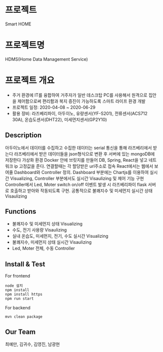 # 프로젝트 
Smart HOME

# 프로젝트명
HDMS(Home Data Management Service)

# 프로젝트 개요
- 주거 환경에 IT를 융합하여 거주자가 일반 데스크탑 PC를 사용해서 원격으로 집안을 제어함으로써 
  편리함과 복지 증진이 가능하도록 스마트 라이프 환경 개발
- 프로젝트 일정: 2020-04-08 ~ 2020-06-29
- 활용 장비: 라즈베리파이, 아두이노, 유량센서(YF-S201), 전류센서(ACS712 30A), 온습도센서(DHT22), 미세먼지센서(GP2Y10)

## Description
아두이노에서 데이터를 수집하고 수집한 데이터는 serial 통신을 통해 라즈베리에서 받는다
라즈베리에서 받은 데이터들을 json형식으로 변환 후 서버에 있는 mongoDB에 저장한다
가상화 환경 Docker 안에 브릿지를 만들어 DB, Spring, React을 넣고 네트워크 ip 고정값을 준다. 연결할때는 각 할당받은 url주소로 접속
React에서는 웹에서 보여줄 Dashboard와 Controller 정의. Dashboard 부분에는 Chartjs를 이용하여 실시간 Visualizing, 
Controller 부분에서도 실시간 Visaulizing 및 제어 기능 구현
Controller에서 Led, Moter switch on/off 이벤트 발생 시 라즈베리파이 flask 서버로 호출하고 받아와 작동되도록 구현.
공통적으로 불쾌지수 및 미세먼지 실시간 상태 Visaulizing

## Functions
- 불쾌지수 및 미세먼지 상태 Visualizing
- 수도, 전기 사용량 Visaulizing
- 실내 온습도, 미세먼지, 전기, 수도 실시간 Visualizing
- 불쾌지수, 미세먼지 상태 실시간 Visaulizing
- Led, Moter 전체, 수동 Controller

## Install & Test
For frontend
```
node 설치
npm install
npm install https
npm run start
```

For backend
```
mvn clean package
```

## Our Team
최예만, 김귀수, 김영진, 남광현

